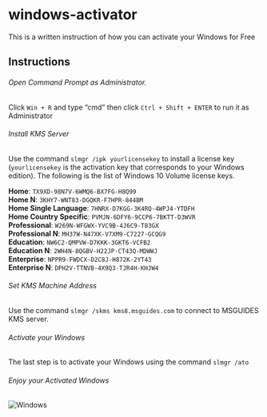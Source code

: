 # windows-activator
This is a written instruction of how you can activate your Windows for Free

## Instructions
###### Open Command Prompt as Administrator.
Click `Win + R` and type “cmd” then click `Ctrl + Shift + ENTER` to run it as Administrator

###### Install KMS Server
Use the command `slmgr /ipk yourlicensekey` to install a license key (`yourlicensekey` is the activation key that corresponds to your Windows edition). The following is the list of Windows 10 Volume license keys.

**Home**: `TX9XD-98N7V-6WMQ6-BX7FG-H8Q99`\
**Home N**: `3KHY7-WNT83-DGQKR-F7HPR-844BM`\
**Home Single Language**: `7HNRX-D7KGG-3K4RQ-4WPJ4-YTDFH`\
**Home Country Specific**: `PVMJN-6DFY6-9CCP6-7BKTT-D3WVR`\
**Professional**: `W269N-WFGWX-YVC9B-4J6C9-T83GX`\
**Professional N**: `MH37W-N47XK-V7XM9-C7227-GCQG9`\
**Education**: `NW6C2-QMPVW-D7KKK-3GKT6-VCFB2`\
**Education N**: `2WH4N-8QGBV-H22JP-CT43Q-MDWWJ`\
**Enterprise**: `NPPR9-FWDCX-D2C8J-H872K-2YT43`\
**Enterprise N**: `DPH2V-TTNVB-4X9Q3-TJR4H-KHJW4`

###### Set KMS Machine Address
Use the command `slmgr /skms kms8.msguides.com` to connect to MSGUIDES KMS server.

###### Activate your Windows
The last step is to activate your Windows using the command `slmgr /ato`

###### Enjoy your Activated Windows
![Windows](https://www.howtogeek.com/wp-content/uploads/2019/12/windows-7-light-desktop-background.png)
